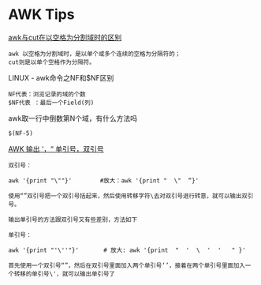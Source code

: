 # AWK Tips

[awk与cut在以空格为分割域时的区别](http://blog.chinaunix.net/uid-25513153-id-178420.html)

	awk 以空格为分割域时，是以单个或多个连续的空格为分隔符的；
	cut则是以单个空格作为分隔符。
 


LINUX - awk命令之NF和$NF区别  

	NF代表：浏览记录的域的个数
	$NF代表 ：最后一个Field(列)

awk取一行中倒数第N个域，有什么方法吗

	$(NF-5)


 [AWK 输出 ‘，“ 单引号，双引号 ](http://ryyt1231.blog.163.com/blog/static/20708281201101945417606/)

	双引号：

	awk '{print "\""}'        #放大：awk '{print "  \"  “}'

	使用“”双引号把一个双引号括起来，然后使用转移字符\去对双引号进行转意，就可以输出双引号。

	输出单引号的方法跟双引号又有些差别，方法如下

	单引号：

	awk '{print "'\''"}'       # 放大: awk '{print  "  '  \  '  '   " }'

	首先使用一个双引号“”，然后在双引号里面加入两个单引号‘’，接着在两个单引号里面加入一个转移的单引号\'，就可以输出单引号了
	